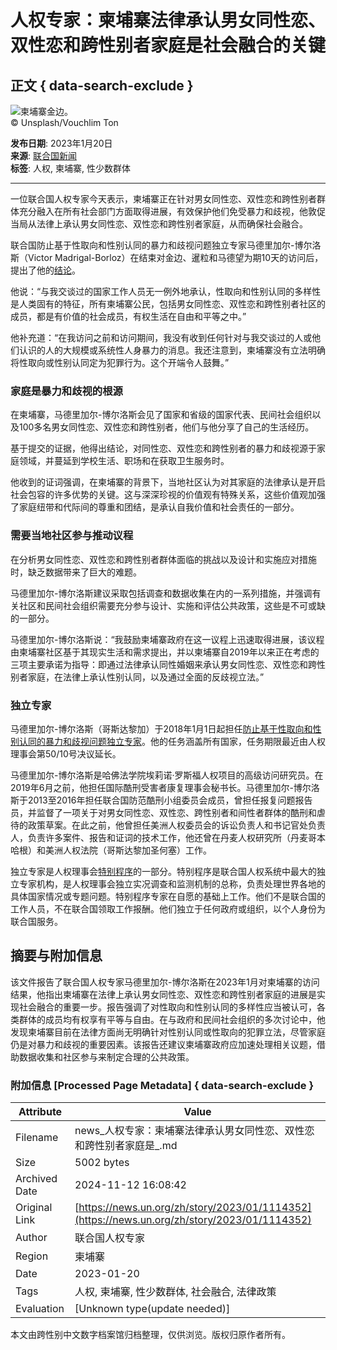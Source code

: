 # 人权专家：柬埔寨法律承认男女同性恋、双性恋和跨性别者家庭是社会融合的关键

## 正文 { data-search-exclude }


![柬埔寨金边。](https://global.unitednations.entermediadb.net/assets/mediadb/services/module/asset/downloads/preset/Libraries/Production%20Library/26-08-2022_Unsplash_Cambodia-01.jpg/image1170x530cropped.jpg)  
© Unsplash/Vouchlim Ton

**发布日期**: 2023年1月20日  
**来源**: [联合国新闻](https://news.un.org/zh/story/2023/01/1114352)  
**标签**: 人权, 柬埔寨, 性少数群体

---

一位联合国人权专家今天表示，柬埔寨正在针对男女同性恋、双性恋和跨性别者群体充分融入在所有社会部门方面取得进展，有效保护他们免受暴力和歧视，他敦促当局从法律上承认男女同性恋、双性恋和跨性别者家庭，从而确保社会融合。

联合国防止基于性取向和性别认同的暴力和歧视问题独立专家马德里加尔-博尔洛斯（Victor Madrigal-Borloz）在结束对金边、暹粒和马德望为期10天的访问后，提出了他的[结论](https://www.ohchr.org/sites/default/files/documents/issues/sexualorientation/cfi-visitcambodia/2023-01-19/Cambodia-End-of-mission-statement_IE-SOGI-20Jan2023-EN.docx)。

他说：“与我交谈过的国家工作人员无一例外地承认，性取向和性别认同的多样性是人类固有的特征，所有柬埔寨公民，包括男女同性恋、双性恋和跨性别者社区的成员，都是有价值的社会成员，有权生活在自由和平等之中。”

他补充道：“在我访问之前和访问期间，我没有收到任何针对与我交谈过的人或他们认识的人的大规模或系统性人身暴力的消息。我还注意到，柬埔寨没有立法明确将性取向或性别认同定为犯罪行为。这个开端令人鼓舞。”

### 家庭是暴力和歧视的根源

在柬埔寨，马德里加尔-博尔洛斯会见了国家和省级的国家代表、民间社会组织以及100多名男女同性恋、双性恋和跨性别者，他们与他分享了自己的生活经历。

基于提交的证据，他得出结论，对同性恋、双性恋和跨性别者的暴力和歧视源于家庭领域，并蔓延到学校生活、职场和在获取卫生服务时。

他收到的证词强调，在柬埔寨的背景下，当地社区认为对其家庭的法律承认是开启社会包容的许多优势的关键。这与深深珍视的价值观有特殊关系，这些价值观加强了家庭纽带和代际间的尊重和团结，是承认自我价值和社会责任的一部分。

### 需要当地社区参与推动议程

在分析男女同性恋、双性恋和跨性别者群体面临的挑战以及设计和实施应对措施时，缺乏数据带来了巨大的难题。

马德里加尔-博尔洛斯建议采取包括调查和数据收集在内的一系列措施，并强调有关社区和民间社会组织需要充分参与设计、实施和评估公共政策，这些是不可或缺的一部分。

马德里加尔-博尔洛斯说：“我鼓励柬埔寨政府在这一议程上迅速取得进展，该议程由柬埔寨社区基于其现实生活和需求提出，并以柬埔寨自2019年以来正在考虑的三项主要承诺为指导：即通过法律承认同性婚姻来承认男女同性恋、双性恋和跨性别者家庭，在法律上承认性别认同，以及通过全面的反歧视立法。”

### 独立专家

马德里加尔-博尔洛斯（哥斯达黎加）于2018年1月1日起担任[防止基于性取向和性别认同的暴力和歧视问题独立专家](https://www.ohchr.org/zh/special-procedures/ie-sexual-orientation-and-gender-identity)。他的任务涵盖所有国家，任务期限最近由人权理事会第50/10号决议延长。

马德里加尔-博尔洛斯是哈佛法学院埃莉诺·罗斯福人权项目的高级访问研究员。在2019年6月之前，他担任国际酷刑受害者康复理事会秘书长。马德里加尔-博尔洛斯于2013至2016年担任联合国防范酷刑小组委员会成员，曾担任报复问题报告员，并监督了一项关于对男女同性恋、双性恋、跨性别者和间性者群体的酷刑和虐待的政策草案。在此之前，他曾担任美洲人权委员会的诉讼负责人和书记官处负责人，负责许多案件、报告和证词的技术工作，他还曾在丹麦人权研究所（丹麦哥本哈根）和美洲人权法院（哥斯达黎加圣何塞）工作。

独立专家是人权理事会[特别程序](https://www.ohchr.org/zh/special-procedures-human-rights-council)的一部分。特别程序是联合国人权系统中最大的独立专家机构，是人权理事会独立实况调查和监测机制的总称，负责处理世界各地的具体国家情况或专题问题。特别程序专家在自愿的基础上工作。他们不是联合国的工作人员，不在联合国领取工作报酬。他们独立于任何政府或组织，以个人身份为联合国服务。

## 摘要与附加信息

<!-- tcd_abstract -->
该文件报告了联合国人权专家马德里加尔-博尔洛斯在2023年1月对柬埔寨的访问结果，他指出柬埔寨在法律上承认男女同性恋、双性恋和跨性别者家庭的进展是实现社会融合的重要一步。报告强调了对性取向和性别认同的多样性应当被认可，各类群体的成员均有权享有平等与自由。在与政府和民间社会组织的多次讨论中，他发现柬埔寨目前在法律方面尚无明确针对性别认同或性取向的犯罪立法，尽管家庭仍是对暴力和歧视的重要因素。该报告还建议柬埔寨政府应加速处理相关议题，借助数据收集和社区参与来制定合理的公共政策。
<!-- tcd_abstract_end -->

### 附加信息 [Processed Page Metadata] { data-search-exclude }

| Attribute       | Value                                  |
|-----------------|----------------------------------------|
| Filename        | news_人权专家：柬埔寨法律承认男女同性恋、双性恋和跨性别者家庭是_.md                             |
| Size            | 5002 bytes                           |
| Archived Date   | 2024-11-12 16:08:42                             |
| Original Link   | [https://news.un.org/zh/story/2023/01/1114352](https://news.un.org/zh/story/2023/01/1114352)                       |
| Author          | 联合国人权专家                               |
| Region          | 柬埔寨                               |
| Date            | 2023-01-20                                 |
| Tags            | 人权, 柬埔寨, 性少数群体, 社会融合, 法律政策                                 |
| Evaluation            | [Unknown type(update needed)]                                 |
<!-- tcd_table_end -->

本文由跨性别中文数字档案馆归档整理，仅供浏览。版权归原作者所有。
